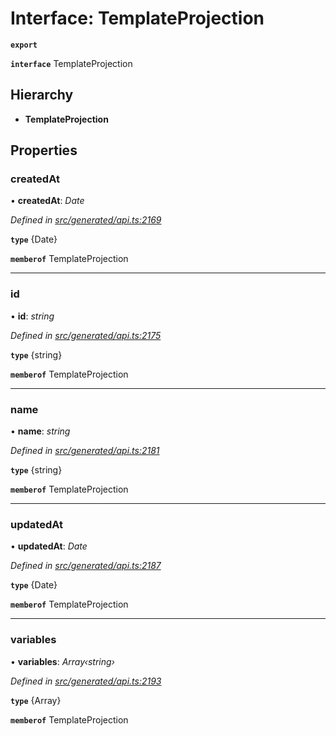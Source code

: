 # Interface: TemplateProjection

**`export`** 

**`interface`** TemplateProjection

## Hierarchy

* **TemplateProjection**

## Properties

###  createdAt

• **createdAt**: *Date*

*Defined in [src/generated/api.ts:2169](https://github.com/mailslurp/mailslurp-client-ts-js/blob/5d485ad/src/generated/api.ts#L2169)*

**`type`** {Date}

**`memberof`** TemplateProjection

___

###  id

• **id**: *string*

*Defined in [src/generated/api.ts:2175](https://github.com/mailslurp/mailslurp-client-ts-js/blob/5d485ad/src/generated/api.ts#L2175)*

**`type`** {string}

**`memberof`** TemplateProjection

___

###  name

• **name**: *string*

*Defined in [src/generated/api.ts:2181](https://github.com/mailslurp/mailslurp-client-ts-js/blob/5d485ad/src/generated/api.ts#L2181)*

**`type`** {string}

**`memberof`** TemplateProjection

___

###  updatedAt

• **updatedAt**: *Date*

*Defined in [src/generated/api.ts:2187](https://github.com/mailslurp/mailslurp-client-ts-js/blob/5d485ad/src/generated/api.ts#L2187)*

**`type`** {Date}

**`memberof`** TemplateProjection

___

###  variables

• **variables**: *Array‹string›*

*Defined in [src/generated/api.ts:2193](https://github.com/mailslurp/mailslurp-client-ts-js/blob/5d485ad/src/generated/api.ts#L2193)*

**`type`** {Array<string>}

**`memberof`** TemplateProjection
